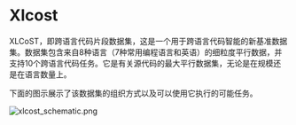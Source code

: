 # Xlcost

XLCoST，即跨语言代码片段数据集，这是一个用于跨语言代码智能的新基准数据集。数据集包含来自8种语言（7种常用编程语言和英语）的细粒度平行数据，并支持10个跨语言代码任务。它是有关源代码的最大平行数据集，无论是在规模还是在语言数量上。

下面的图示展示了该数据集的组织方式以及可以使用它执行的可能任务。

![xlcost_schematic.png](https://github.com/reddy-lab-code-research/XLCoST/blob/main/xlcost_schematic.png?raw=true)

